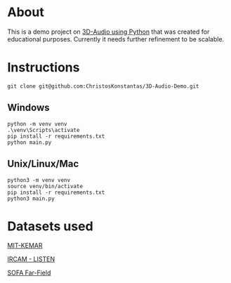# About

This is a demo project on [3D-Audio using Python](https://www.youtube.com/watch?v=a4mpK_2koR4&t=190s) that was created for educational purposes. Currently it needs further refinement to be scalable.

# Instructions

```
git clone git@github.com:ChristosKonstantas/3D-Audio-Demo.git
```

## Windows

```
python -m venv venv
.\venv\Scripts\activate
pip install -r requirements.txt
python main.py
```

## Unix/Linux/Mac

```
python3 -m venv venv
source venv/bin/activate
pip install -r requirements.txt
python3 main.py 
```

# Datasets used

[MIT-KEMAR](https://sound.media.mit.edu/resources/KEMAR.html)

[IRCAM - LISTEN](http://recherche.ircam.fr/equipes/salles/listen/download.html)

[SOFA Far-Field](https://zenodo.org/records/3928400)
